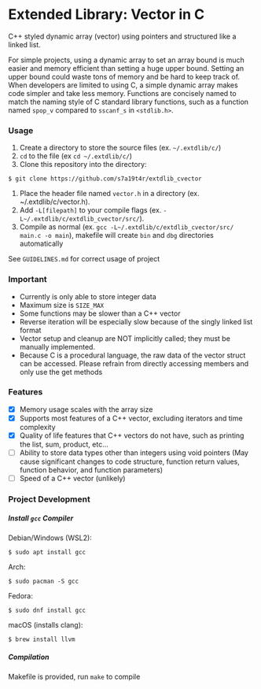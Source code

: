 Extended Library: Vector in C
=============================
C++ styled dynamic array (vector) using pointers and structured like a linked list.

For simple projects, using a dynamic array to set an array bound is much easier and memory efficient than setting a huge upper bound.
Setting an upper bound could waste tons of memory and be hard to keep track of.
When developers are limited to using C, a simple dynamic array makes code simpler and take less memory.
Functions are concisely named to match the naming style of C standard library functions, such as a function named ```spop_v``` compared to ```sscanf_s``` in ```<stdlib.h>```.

### Usage
1. Create a directory to store the source files (ex. ```~/.extdlib/c/```)
2. ```cd``` to the file (ex ```cd ~/.extdlib/c/```)
3. Clone this repository into the directory:
```
$ git clone https://github.com/s7a19t4r/extdlib_cvector
```
1. Place the header file named ```vector.h``` in a directory (ex. ~/.extdlib/c/vector.h).
2. Add ```-L[filepath]``` to your compile flags (ex. ```-L~/.extdlib/c/extdlib_cvector/src/```).
3. Compile as normal (ex. ```gcc -L~/.extdlib/c/extdlib_cvector/src/ main.c -o main```), makefile will create ```bin``` and ```dbg``` directories automatically

See ```GUIDELINES.md``` for correct usage of project

### Important
* Currently is only able to store integer data
* Maximum size is ```SIZE_MAX```
* Some functions may be slower than a C++ vector
* Reverse iteration will be especially slow because of the singly linked list format
* Vector setup and cleanup are NOT implicitly called; they must be manually implemented.
* Because C is a procedural language, the raw data of the vector struct can be accessed. Please refrain from directly accessing members and only use the get methods

### Features
- [X] Memory usage scales with the array size
- [X] Supports most features of a C++ vector, excluding iterators and time complexity
- [X] Quality of life features that C++ vectors do not have, such as printing the list, sum, product, etc...
- [ ] Ability to store data types other than integers using void pointers (May cause significant changes to code structure, function return values, function behavior, and function parameters)
- [ ] Speed of a C++ vector (unlikely)

### Project Development
##### Install ```gcc``` Compiler
Debian/Windows (WSL2): 
```
$ sudo apt install gcc
```
Arch: 
```
$ sudo pacman -S gcc
```
Fedora: 
```
$ sudo dnf install gcc
```
macOS (installs clang): 
```
$ brew install llvm
```

##### Compilation
Makefile is provided, run ```make``` to compile

